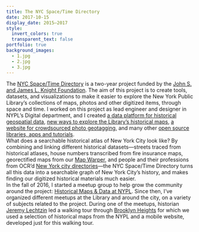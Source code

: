 ```yaml
---
title: The NYC Space/Time Directory
date: 2017-10-15
display_date: 2015–2017
style:
  invert_colors: true
  transparent_text: false
portfolio: true
background_images:
  - 1.jpg
  - 2.jpg
  - 3.jpg
---
```

<section>
  <span>
    The <a href="http://spacetime.nypl.org/">NYC Space/Time Directory</a> is a two-year project funded by the <a href="http://www.knightfoundation.org/">John S. and James L. Knight Foundation</a>. The aim of this project is to create tools, datasets, and visualizations to make it easier to explore the New York Public Library’s collections of maps, photos and other digitized items, through space and time. I worked on this project as lead engineer and designer in NYPL’s Digital department, and I created <a href="http://spacetime.nypl.org/#data">a data platform for historical geospatial data</a>, <a href="http://spacetime.nypl.org/maps-by-decade">new ways to explore the Library’s historical maps</a>, <a href="http://spacetime.nypl.org/surveyor">a website for crowdsourced photo geotagging</a>, and many other <a href="http://spacetime.nypl.org/">open source libraries, apps and tutorials</a>.
  </span>
</section>

<section>
  <span>
      What does a searchable historical atlas of New York City look like? By combining and linking different historical datasets—streets traced from historical atlases, house numbers transcribed from fire insurance maps, georectified maps from our <a href="http://maps.nypl.org/warper">Map Warper</a>, and people and their professions from OCR’d <a href="https://digitalcollections.nypl.org/collections/new-york-city-directories#/?tab=about">New York city directories</a>—the NYC Space/Time Directory turns all this data into a searchable graph of New York City’s history, and makes finding our digitized historical materials much easier.
  </span>
</section>

<section>
  <span>
    In the fall of 2016, I started a meetup group to help grow the community around the project: <a href="https://www.meetup.com/historical-data-and-maps-at-nypl/">Historical Maps &amp; Data at NYPL</a>. Since then, I’ve organized different meetups at the Library and around the city, on a variety of subjects related to the project. During one of the meetups, historian <a href="https://twitter.com/jeremylechtzin">Jeremy Lechtzin</a> led a walking tour through <a href="https://en.wikipedia.org/wiki/Brooklyn_Heights">Brooklyn Heights</a> for which we used a selection of historical maps from the NYPL and a mobile website, developed just for this walking tour.
  </span>
</section>
